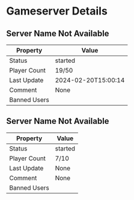 # Gameserver Details

## Server Name Not Available

| Property        | Value                   |
|-----------------|-------------------------|
| Status | started |
| Player Count | 19/50 |
| Last Update | 2024-02-20T15:00:14 |
| Comment | None |
| Banned Users |  |

## Server Name Not Available

| Property        | Value                   |
|-----------------|-------------------------|
| Status | started |
| Player Count | 7/10 |
| Last Update | None |
| Comment | None |
| Banned Users |  |


